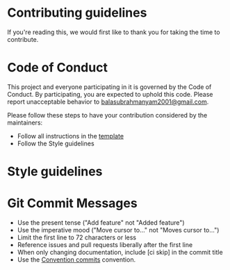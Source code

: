 # Contributing guidelines

If you're reading this, we would first like to thank you for taking the time to contribute.

# Code of Conduct

This project and everyone participating in it is governed by the Code of Conduct. By participating, you are expected to uphold this code. Please report unacceptable behavior to balasubrahmanyam2001@gmail.com.

Please follow these steps to have your contribution considered by the maintainers:

- Follow all instructions in the [template](https://github.com/ng-codes/neo4jd3-graph/blob/main/.github/PULL_REQUEST_TEMPLATE.md)
- Follow the Style guidelines

# Style guidelines

# Git Commit Messages

- Use the present tense ("Add feature" not "Added feature")
- Use the imperative mood ("Move cursor to..." not "Moves cursor to...")
- Limit the first line to 72 characters or less
- Reference issues and pull requests liberally after the first line
- When only changing documentation, include [ci skip] in the commit title
- Use the [Convention commits](https://www.conventionalcommits.org/en/v1.0.0/) convention.
